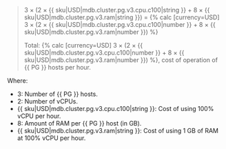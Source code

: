 > 3 × (2 × {{ sku|USD|mdb.cluster.pg.v3.cpu.c100|string }} + 8 × {{ sku|USD|mdb.cluster.pg.v3.ram|string }}) = {% calc [currency=USD] 3 × (2 × {{ sku|USD|mdb.cluster.pg.v3.cpu.c100|number }} + 8 × {{ sku|USD|mdb.cluster.pg.v3.ram|number }}) %}
>
> Total: {% calc [currency=USD] 3 × (2 × {{ sku|USD|mdb.cluster.pg.v3.cpu.c100|number }} + 8 × {{ sku|USD|mdb.cluster.pg.v3.ram|number }}) %}, cost of operation of {{ PG }} hosts per hour.

Where:
* 3: Number of {{ PG }} hosts.
* 2: Number of vCPUs.
* {{ sku|USD|mdb.cluster.pg.v3.cpu.c100|string }}: Cost of using 100% vCPU per hour.
* 8: Amount of RAM per {{ PG }} host (in GB).
* {{ sku|USD|mdb.cluster.pg.v3.ram|string }}: Cost of using 1 GB of RAM at 100% vCPU per hour.